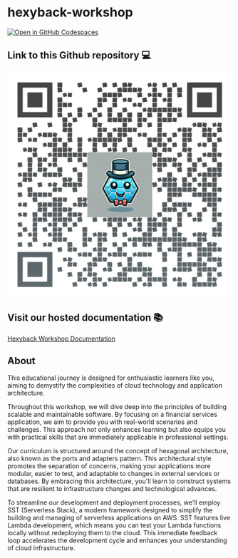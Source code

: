 # hexyback-workshop

[![Open in GitHub Codespaces](https://github.com/codespaces/badge.svg)](https://codespaces.new/BenBowers/hexyback-workshop?quickstart=1)

## Link to this Github repository 💻

![Github Reository QR Code](https://github.com/BenBowers/hexyback-workshop/blob/main/hexy-back-github-repository-qr-code.png?raw=true)

## Visit our hosted documentation 📚

[Hexyback Workshop Documentation](https://benbowers.github.io/hexyback-workshop/)

## About

This educational journey is designed for enthusiastic learners like you, aiming to demystify the complexities of cloud technology and application architecture.

Throughout this workshop, we will dive deep into the principles of building scalable and maintainable software. By focusing on a financial services application, we aim to provide you with real-world scenarios and challenges. This approach not only enhances learning but also equips you with practical skills that are immediately applicable in professional settings.

Our curriculum is structured around the concept of hexagonal architecture, also known as the ports and adapters pattern. This architectural style promotes the separation of concerns, making your applications more modular, easier to test, and adaptable to changes in external services or databases. By embracing this architecture, you'll learn to construct systems that are resilient to infrastructure changes and technological advances.

To streamline our development and deployment processes, we'll employ SST (Serverless Stack), a modern framework designed to simplify the building and managing of serverless applications on AWS. SST features live Lambda development, which means you can test your Lambda functions locally without redeploying them to the cloud. This immediate feedback loop accelerates the development cycle and enhances your understanding of cloud infrastructure.

